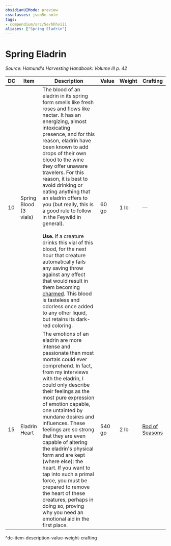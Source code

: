 ```yaml
---
obsidianUIMode: preview
cssclasses: json5e-note
tags:
- compendium/src/5e/hhhviii
aliases: ["Spring Eladrin"]
---
```

# Spring Eladrin
*Source: Hamund's Harvesting Handbook: Volume III p. 42* 

| DC | Item | Description | Value | Weight | Crafting |
|----|------|-------------|-------|--------|----------|
| 10 | Spring Blood (3 vials) | The blood of an eladrin in its spring form smells like fresh roses and flows like nectar. It has an energizing, almost intoxicating presence, and for this reason, eladrin have been known to add drops of their own blood to the wine they offer unaware travelers. For this reason, it is best to avoid drinking or eating anything that an eladrin offers to you (but really, this is a good rule to follow in the Feywild in general).<br /><br />**Use.** If a creature drinks this vial of this blood, for the next hour that creature automatically fails any saving throw against any effect that would result in them becoming [charmed](/compendium/rules/conditions.md#Charmed). This blood is tasteless and odorless once added to any other liquid, but retains its dark-red coloring. | 60 gp | 1 lb | — |
| 15 | Eladrin Heart | The emotions of an eladrin are more intense and passionate than most mortals could ever comprehend. In fact, from my interviews with the eladrin, I could only describe their feelings as the most pure expression of emotion capable, one untainted by mundane desires and influences. These feelings are so strong that they are even capable of altering the eladrin's physical form and are kept (where else): the heart. If you want to tap into such a primal force, you must be prepared to remove the heart of these creatures, perhaps in doing so, proving why you need an emotional aid in the first place. | 540 gp | 2 lb | [Rod of Seasons](compendium/items/rod-of-seasons-hhhviii.md) |
^dc-item-description-value-weight-crafting